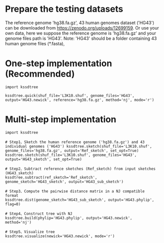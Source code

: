 # Prepare the testing datasets
The reference genome 'hg38.fa.gz', 43 human genomes dataset ('HG43') can be downloaded from https://zenodo.org/uploads/12699159. 
Or use your own data, here we suppose the reference genome is 'hg38.fa.gz' and your genome files path is 'HG43'.
Note: 'HG43' should be a folder containing 43 human genome files (*.fasta), 

# One-step implementation (Recommended)
```
import kssdtree

kssdtree.quick(shuf_file='L3K10.shuf', genome_files='HG43', output='HG43.newick', reference='hg38.fa.gz', method='nj', mode='r')
```
# Multi-step implementation
```
import kssdtree

# Step1、Sketch the human reference genome ('hg38.fa.gz') and 43 individual genomes ('HG43') kssdtree.sketch(shuf_file='L3K10.shuf', genome_files='hg38.fa.gz', output='Ref_sketch', set_opt=True)
kssdtree.sketch(shuf_file='L3K10.shuf', genome_files='HG43', output='HG43_sketch', set_opt=True)

# Step2、Subtract reference sketches (Ref_sketch) from input sketches (HG43_sketch)
kssdtree.subtract(ref_sketch='Ref_sketch', genome_sketch='HG43_sketch', output='HG43_sub_sketch')

# Step3、Compute the pairwise distance matrix in a NJ compatible format
kssdtree.dist(genome_sketch='HG43_sub_sketch', output='HG43.phylip', flag=0)

# Step4、Construct tree with NJ
kssdtree.build(phylip='HG43.phylip', output='HG43.newick', method='nj')

# Step5、Visualize tree 
kssdtree.visualize(newick='HG43.newick', mode='r')
```
